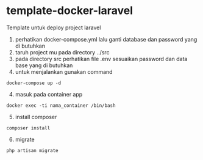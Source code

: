 # template-docker-laravel
Template untuk deploy project laravel

1. perhatikan docker-compose.yml lalu ganti database dan password yang di butuhkan
2. taruh project mu pada directory ../src
3. pada directory src perhatikan file .env sesuaikan password dan data base yang di butuhkan
3. untuk menjalankan gunakan command
````
docker-compose up -d
````
4. masuk pada container app
````
docker exec -ti nama_container /bin/bash
````
5. install composer
````
composer install
````
6. migrate
````
php artisan migrate
````
